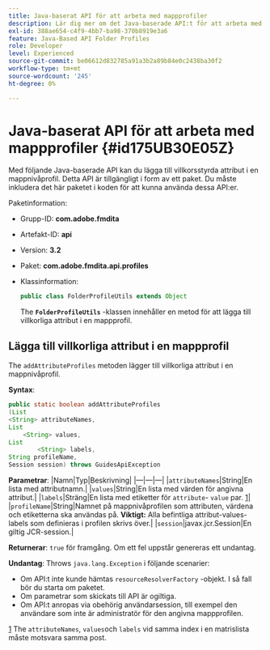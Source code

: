 ```yaml
---
title: Java-baserat API för att arbeta med mappprofiler
description: Lär dig mer om det Java-baserade API:t för att arbeta med mappprofiler
exl-id: 388ae654-c4f9-4bb7-ba98-370b8919e3a6
feature: Java-Based API Folder Profiles
role: Developer
level: Experienced
source-git-commit: be06612d832785a91a3b2a89b84e0c2438ba30f2
workflow-type: tm+mt
source-wordcount: '245'
ht-degree: 0%

---
```


# Java-baserat API för att arbeta med mappprofiler {#id175UB30E05Z}

Med följande Java-baserade API kan du lägga till villkorsstyrda attribut i en mappnivåprofil. Detta API är tillgängligt i form av ett paket. Du måste inkludera det här paketet i koden för att kunna använda dessa API:er.

Paketinformation:

- Grupp-ID: **com.adobe.fmdita**

- Artefakt-ID: **api**

- Version: **3.2**

- Paket: **com.adobe.fmdita.api.profiles**

- Klassinformation:

  ```JAVA
  public class FolderProfileUtils extends Object
  ```

  The **`FolderProfileUtils`** -klassen innehåller en metod för att lägga till villkorliga attribut i en mappprofil.


## Lägga till villkorliga attribut i en mappprofil

The ``addAttributeProfiles`` metoden lägger till villkorliga attribut i en mappnivåprofil.

**Syntax**:

```JAVA
public static boolean addAttributeProfiles
(List
<String> attributeNames, 
List
    <String> values, 
List
        <String> labels,
String profileName, 
Session session) throws GuidesApiException
```

**Parametrar**: |Namn|Typ|Beskrivning| |—|—|—| |``attributeNames``|String|En lista med attributnamn.| |``values``|String|En lista med värden för angivna attribut.| |`labels`|Sträng|En lista med etiketter för `attribute`- `value` par. [1](#fntarg_1)| |`profileName`|String|Namnet på mappnivåprofilen som attributen, värdena och etiketterna ska användas på. **Viktigt:** Alla befintliga attribut-values-labels som definieras i profilen skrivs över.| |`session`|javax.jcr.Session|En giltig JCR-session.|

**Returnerar**:
`true` för framgång. Om ett fel uppstår genereras ett undantag.

**Undantag**: Throws ``java.lang.Exception`` i följande scenarier:

- Om API:t inte kunde hämtas `resourceResolverFactory` -objekt. I så fall bör du starta om paketet.
- Om parametrar som skickats till API är ogiltiga.
- Om API:t anropas via obehörig användarsession, till exempel den användare som inte är administratör för den angivna mappprofilen.

[1](#fnsrc_1) The `attributeNames`, `values`och `labels` vid samma index i en matrislista måste motsvara samma post.

